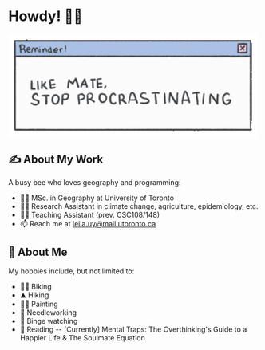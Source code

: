# Howdy! 👋🤠

<a>
    <img align="top" width="500" src="https://github.com/Leila-U/Leila-U/blob/main/procrastinate.gif">
    <!--<img align="right" src="https://spotify-recently-played-readme.vercel.app/api?user=yoomes-bond&width=300&count=4" />-->
</a>

## ✍️ About My Work
A busy bee who loves geography and programming:
- 👩‍🎓 MSc. in Geography at University of Toronto
- 👩‍💻 Research Assistant in climate change, agriculture, epidemiology, etc. 
- 👩‍🏫 Teaching Assistant (prev. CSC108/148)
- 📫 Reach me at leila.uy@mail.utoronto.ca

## 🌻 About Me
My hobbies include, but not limited to:
- 🚴‍♀️ Biking
- ⛰️ Hiking
- 👩‍🎨 Painting
- 🧶 Needleworking
- 🎥 Binge watching
- 📖 Reading -- \[Currently] Mental Traps: The Overthinking's Guide to a Happier Life & The Soulmate Equation 

<!-- ## 📈 GitHub Stats

<a href="https://github.com/Leila-U">
    <img align="left" src="https://github-readme-stats.vercel.app/api/top-langs/?username=Leila-U&langs_count=10&theme=vue&layout=compact" />
</a>

<!--
<a href="https://youtu.be/dQw4w9WgXcQ">
    <img align="left" src="https://github-readme-stats.vercel.app/api?username=Leila-U&show_icons=true&theme=vue&line_height=24" alt="Leila's GitHub Stats" />
</a>

